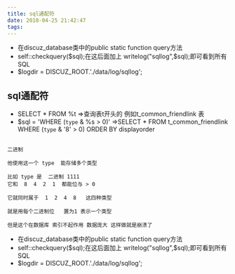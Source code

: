 ```yaml
---
title: sql通配符
date: 2018-04-25 21:42:47
tags:
---
```

- 在discuz_database类中的public static function query方法
- self::checkquery($sql);在这后面加上 writelog("sqllog",$sql);即可看到所有SQL
- $logdir = DISCUZ_ROOT.'./data/log/sqllog';

## sql通配符
 - SELECT * FROM %t =>查询表t开头的 例如t_common_friendlink 表
 - $sql = 'WHERE (`type` & %s > 0)'  =>SELECT * FROM t_common_friendlink WHERE (`type` & '8' > 0) ORDER BY displayorder
```

二进制

他使用这一个 type  能存储多个类型

比如 type 是  二进制 1111  
它和  8  4  2  1  都能位与 > 0

它就同时属于  1  2  4  8   这四种类型

就是用每个二进制位   置为1 表示一个类型

但是这个在数据库 索引不起作用 数据庞大 这样做就是崩溃了
```
- 在discuz_database类中的public static function query方法
- self::checkquery($sql);在这后面加上 writelog("sqllog",$sql);即可看到所有SQL
- $logdir = DISCUZ_ROOT.'./data/log/sqllog';